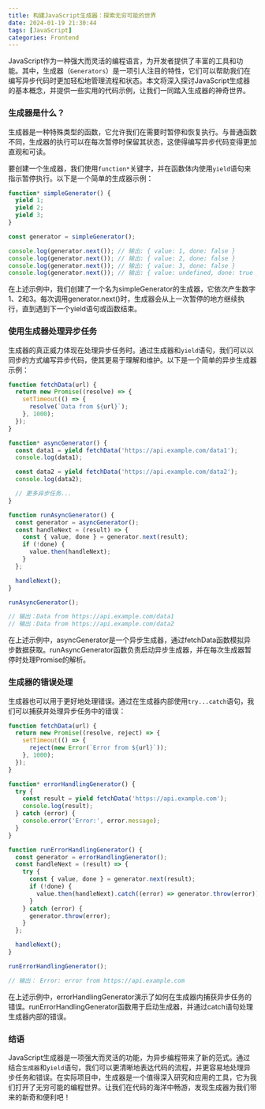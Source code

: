 ```yaml
---
title: 构建JavaScript生成器：探索无穷可能的世界
date: 2024-01-19 21:30:44
tags: [JavaScript]
categories: Frontend
---
```


JavaScript作为一种强大而灵活的编程语言，为开发者提供了丰富的工具和功能。其中，生成器（`Generators`）是一项引人注目的特性，它们可以帮助我们在编写异步代码时更加轻松地管理流程和状态。本文将深入探讨JavaScript生成器的基本概念，并提供一些实用的代码示例，让我们一同踏入生成器的神奇世界。

### 生成器是什么？

生成器是一种特殊类型的函数，它允许我们在需要时暂停和恢复执行。与普通函数不同，生成器的执行可以在每次暂停时保留其状态，这使得编写异步代码变得更加直观和可读。

要创建一个生成器，我们使用`function*`关键字，并在函数体内使用`yield`语句来指示暂停执行。以下是一个简单的生成器示例：

``` javascript
function* simpleGenerator() {
  yield 1;
  yield 2;
  yield 3;
}

const generator = simpleGenerator();

console.log(generator.next()); // 输出: { value: 1, done: false }
console.log(generator.next()); // 输出: { value: 2, done: false }
console.log(generator.next()); // 输出: { value: 3, done: false }
console.log(generator.next()); // 输出: { value: undefined, done: true }

```

在上述示例中，我们创建了一个名为simpleGenerator的生成器，它依次产生数字1、2和3。每次调用generator.next()时，生成器会从上一次暂停的地方继续执行，直到遇到下一个yield语句或函数结束。

### 使用生成器处理异步任务

生成器的真正威力体现在处理异步任务时。通过生成器和`yield`语句，我们可以以同步的方式编写异步代码，使其更易于理解和维护。以下是一个简单的异步生成器示例：

``` javascript
function fetchData(url) {
  return new Promise((resolve) => {
    setTimeout(() => {
      resolve(`Data from ${url}`);
    }, 1000);
  });
}

function* asyncGenerator() {
  const data1 = yield fetchData('https://api.example.com/data1');
  console.log(data1);

  const data2 = yield fetchData('https://api.example.com/data2');
  console.log(data2);

  // 更多异步任务...
}

function runAsyncGenerator() {
  const generator = asyncGenerator();
  const handleNext = (result) => {
    const { value, done } = generator.next(result);
    if (!done) {
      value.then(handleNext);
    }
  };

  handleNext();
}

runAsyncGenerator();

// 输出：Data from https://api.example.com/data1
// 输出：Data from https://api.example.com/data2
```

在上述示例中，asyncGenerator是一个异步生成器，通过fetchData函数模拟异步数据获取。runAsyncGenerator函数负责启动异步生成器，并在每次生成器暂停时处理Promise的解析。

### 生成器的错误处理

生成器也可以用于更好地处理错误。通过在生成器内部使用`try...catch`语句，我们可以捕获并处理异步任务中的错误：


``` javascript
function fetchData(url) {
  return new Promise((resolve, reject) => {
    setTimeout(() => {
      reject(new Error(`Error from ${url}`));
    }, 1000);
  });
}

function* errorHandlingGenerator() {
  try {
    const result = yield fetchData('https://api.example.com');
    console.log(result);
  } catch (error) {
    console.error('Error:', error.message);
  }
}

function runErrorHandlingGenerator() {
  const generator = errorHandlingGenerator();
  const handleNext = (result) => {
    try {
      const { value, done } = generator.next(result);
      if (!done) {
        value.then(handleNext).catch((error) => generator.throw(error));
      }
    } catch (error) {
      generator.throw(error);
    }
  };

  handleNext();
}

runErrorHandlingGenerator();

// 输出： Error: error from https://api.example.com

```

在上述示例中，errorHandlingGenerator演示了如何在生成器内捕获异步任务的错误。runErrorHandlingGenerator函数用于启动生成器，并通过catch语句处理生成器内部的错误。

### 结语

JavaScript生成器是一项强大而灵活的功能，为异步编程带来了新的范式。通过结合`生成器`和`yield`语句，我们可以更清晰地表达代码的流程，并更容易地处理异步任务和错误。在实际项目中，生成器是一个值得深入研究和应用的工具，它为我们打开了无穷可能的编程世界。让我们在代码的海洋中畅游，发现生成器为我们带来的新奇和便利吧！